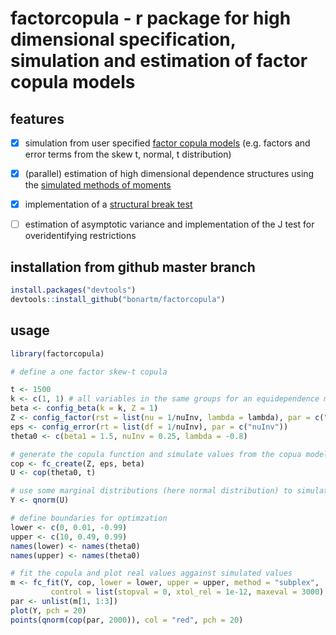 # factorcopula - r package for high dimensional specification, simulation and estimation of factor copula models

## features
- [x] simulation from user specified [factor copula models](http://www.tandfonline.com/doi/full/10.1080/07350015.2015.1062384) (e.g. factors and error terms from the skew t, normal, t distribution)
- [x] (parallel) estimation of high dimensional dependence structures using the [simulated methods of moments](https://pdfs.semanticscholar.org/cc9f/124d25111430f4f2e977869daef6f403e24a.pdf)
- [x] implementation of a [structural break test](http://www.wisostat.uni-koeln.de/sites/statistik/abstracts/Manner_Stark_Wied_2017.pdf)
- [ ] estimation of asymptotic variance and implementation of the J test for overidentifying restrictions



## installation from github master branch
```R
install.packages("devtools")
devtools::install_github("bonartm/factorcopula")
````

## usage
```R
library(factorcopula)

# define a one factor skew-t copula

t <- 1500
k <- c(1, 1) # all variables in the same groups for an equidependence model
beta <- config_beta(k = k, Z = 1)
Z <- config_factor(rst = list(nu = 1/nuInv, lambda = lambda), par = c("nuInv", "lambda"))
eps <- config_error(rt = list(df = 1/nuInv), par = c("nuInv"))
theta0 <- c(beta1 = 1.5, nuInv = 0.25, lambda = -0.8)

# generate the copula function and simulate values from the copua model
cop <- fc_create(Z, eps, beta)
U <- cop(theta0, t)

# use some marginal distributions (here normal distribution) to simulate some Y values
Y <- qnorm(U)

# define boundaries for optimzation
lower <- c(0, 0.01, -0.99)
upper <- c(10, 0.49, 0.99)
names(lower) <- names(theta0)
names(upper) <- names(theta0)

# fit the copula and plot real values aggainst simulated values
m <- fc_fit(Y, cop, lower = lower, upper = upper, method = "subplex",
         control = list(stopval = 0, xtol_rel = 1e-12, maxeval = 3000), trials = 1, S = 25000, k = k)
par <- unlist(m[1, 1:3])
plot(Y, pch = 20)
points(qnorm(cop(par, 2000)), col = "red", pch = 20)
````

